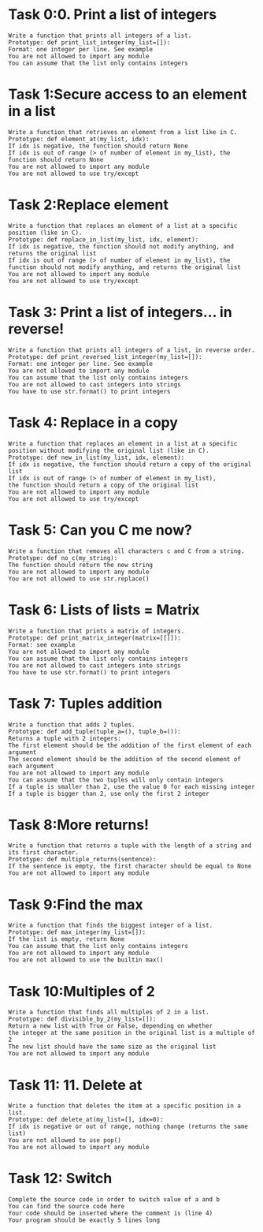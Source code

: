 # Task 0:0. Print a list of integers
    Write a function that prints all integers of a list.
    Prototype: def print_list_integer(my_list=[]):
    Format: one integer per line. See example
    You are not allowed to import any module
    You can assume that the list only contains integers
# Task 1:Secure access to an element in a list
    Write a function that retrieves an element from a list like in C.
    Prototype: def element_at(my_list, idx):
    If idx is negative, the function should return None
    If idx is out of range (> of number of element in my_list), the function should return None
    You are not allowed to import any module
    You are not allowed to use try/except
# Task 2:Replace element
    Write a function that replaces an element of a list at a specific position (like in C).
    Prototype: def replace_in_list(my_list, idx, element):
    If idx is negative, the function should not modify anything, and returns the original list
    If idx is out of range (> of number of element in my_list), the function should not modify anything, and returns the original list
    You are not allowed to import any module
    You are not allowed to use try/except
# Task 3: Print a list of integers... in reverse!
    Write a function that prints all integers of a list, in reverse order.
    Prototype: def print_reversed_list_integer(my_list=[]):
    Format: one integer per line. See example
    You are not allowed to import any module
    You can assume that the list only contains integers
    You are not allowed to cast integers into strings
    You have to use str.format() to print integers
# Task 4: Replace in a copy
    Write a function that replaces an element in a list at a specific
    position without modifying the original list (like in C).
    Prototype: def new_in_list(my_list, idx, element):
    If idx is negative, the function should return a copy of the original list
    If idx is out of range (> of number of element in my_list),
    the function should return a copy of the original list
    You are not allowed to import any module
    You are not allowed to use try/except
# Task 5: Can you C me now?
    Write a function that removes all characters c and C from a string.
    Prototype: def no_c(my_string):
    The function should return the new string
    You are not allowed to import any module
    You are not allowed to use str.replace()
# Task 6: Lists of lists = Matrix
    Write a function that prints a matrix of integers.
    Prototype: def print_matrix_integer(matrix=[[]]):
    Format: see example
    You are not allowed to import any module
    You can assume that the list only contains integers
    You are not allowed to cast integers into strings
    You have to use str.format() to print integers
# Task 7: Tuples addition
    Write a function that adds 2 tuples.
    Prototype: def add_tuple(tuple_a=(), tuple_b=()):
    Returns a tuple with 2 integers:
    The first element should be the addition of the first element of each argument
    The second element should be the addition of the second element of each argument
    You are not allowed to import any module
    You can assume that the two tuples will only contain integers
    If a tuple is smaller than 2, use the value 0 for each missing integer
    If a tuple is bigger than 2, use only the first 2 integer
# Task 8:More returns!
    Write a function that returns a tuple with the length of a string and its first character.
    Prototype: def multiple_returns(sentence):
    If the sentence is empty, the first character should be equal to None
    You are not allowed to import any module
# Task 9:Find the max
    Write a function that finds the biggest integer of a list.
    Prototype: def max_integer(my_list=[]):
    If the list is empty, return None
    You can assume that the list only contains integers
    You are not allowed to import any module
    You are not allowed to use the builtin max()
# Task 10:Multiples of 2
    Write a function that finds all multiples of 2 in a list.
    Prototype: def divisible_by_2(my_list=[]):
    Return a new list with True or False, depending on whether
    the integer at the same position in the original list is a multiple of 2
    The new list should have the same size as the original list
    You are not allowed to import any module
# Task 11: 11. Delete at
    Write a function that deletes the item at a specific position in a list.
    Prototype: def delete_at(my_list=[], idx=0):
    If idx is negative or out of range, nothing change (returns the same list)
    You are not allowed to use pop()
    You are not allowed to import any module
# Task 12: Switch
    Complete the source code in order to switch value of a and b
    You can find the source code here
    Your code should be inserted where the comment is (line 4)
    Your program should be exactly 5 lines long